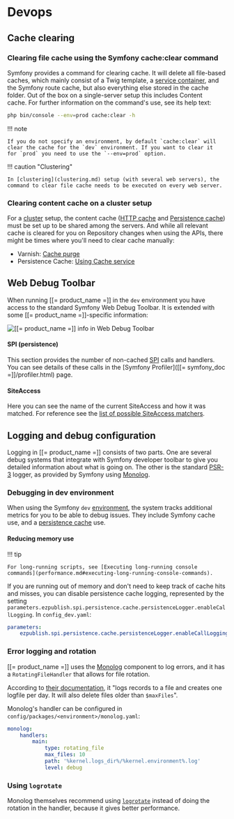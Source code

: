 # Devops

## Cache clearing

### Clearing file cache using the Symfony cache:clear command

Symfony provides a command for clearing cache. It will delete all file-based caches, which mainly consist of a Twig template, a [service container](../api/service_container.md), and the Symfony route cache, but also everything else stored in the cache folder. Out of the box on a single-server setup this includes Content cache. For further information on the command's use, see its help text:

``` bash
php bin/console --env=prod cache:clear -h
```

!!! note

    If you do not specify an environment, by default `cache:clear` will clear the cache for the `dev` environment. If you want to clear it for `prod` you need to use the `--env=prod` option.

!!! caution "Clustering"

    In [clustering](clustering.md) setup (with several web servers), the command to clear file cache needs to be executed on every web server.

### Clearing content cache on a cluster setup

For a [cluster](clustering.md) setup, the content cache ([HTTP cache](cache/http_cache.md) and [Persistence cache](persistence_cache.md)) must be set up to be shared among the servers. And while all relevant cache is cleared for you on Repository changes when using the APIs, there might be times where you'll need to clear cache manually: 

- Varnish: [Cache purge](cache/symfony_reverse_proxy.md#using-varnish-or-fastly)
- Persistence Cache: [Using Cache service](persistence_cache.md#using-cache-service)

## Web Debug Toolbar

When running [[= product_name =]] in the `dev` environment you have access to the standard Symfony Web Debug Toolbar. It is extended with some [[= product_name =]]-specific information:

![[[= product_name =]] info in Web Debug Toolbar](img/web_debug_toolbar.png "[[= product_name =]] info in Web Debug Toolbar")

#### SPI (persistence)

This section provides the number of non-cached [SPI](repository.md#spi) calls and handlers. You can see details of these calls in the [Symfony Profiler]([[= symfony_doc =]]/profiler.html) page.

#### SiteAccess

Here you can see the name of the current SiteAccess and how it was matched. For reference see the [list of possible SiteAccess matchers](multisite/siteaccess_matching.md#available-siteaccess-matchers).

## Logging and debug configuration

Logging in [[= product_name =]] consists of two parts.
One are several debug systems that integrate with Symfony developer toolbar to give you detailed information about what is going on.
The other is the standard [PSR-3](https://github.com/php-fig/fig-standards/blob/master/accepted/PSR-3-logger-interface.md) logger, as provided by Symfony using [Monolog](https://github.com/Seldaek/monolog).

### Debugging in dev environment

When using the Symfony `dev` [environment](environments.md), the system tracks additional metrics for you to be able to debug issues. They
include Symfony cache use, and a [persistence cache](persistence_cache.md#persistence-cache-configuration) use.

#### Reducing memory use

!!! tip

    For long-running scripts, see [Executing long-running console commands](performance.md#executing-long-running-console-commands).

If you are running out of memory and don't need to keep track of cache hits and misses, you can disable persistence cache logging, represented by the setting `parameters.ezpublish.spi.persistence.cache.persistenceLogger.enableCallLogging`. In `config_dev.yaml`:

``` yaml
parameters:
    ezpublish.spi.persistence.cache.persistenceLogger.enableCallLogging: false
```

### Error logging and rotation

[[= product_name =]] uses the [Monolog](https://github.com/Seldaek/monolog) component to log errors, and it has a `RotatingFileHandler` that allows for file rotation.

According to [their documentation](https://seldaek.github.io/monolog/doc/02-handlers-formatters-processors.html#log-to-files-and-syslog), it "logs records to a file and creates one logfile per day. It will also delete files older than `$maxFiles`".

Monolog's handler can be configured in `config/packages/<environment>/monolog.yaml`:

``` yaml
monolog:
    handlers:
        main:
            type: rotating_file
            max_files: 10
            path: '%kernel.logs_dir%/%kernel.environment%.log'
            level: debug
```

### Using `logrotate`

Monolog themselves recommend using [`logrotate`](https://manpages.debian.org/jessie/logrotate/logrotate.8.en.html) instead of doing the rotation in the handler, because it gives better performance.
